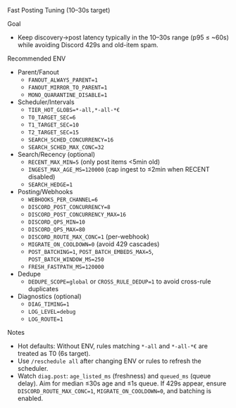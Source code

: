 Fast Posting Tuning (10–30s target)

Goal
- Keep discovery→post latency typically in the 10–30s range (p95 ≤ ~60s) while avoiding Discord 429s and old-item spam.

Recommended ENV
- Parent/Fanout
  - `FANOUT_ALWAYS_PARENT=1`
  - `FANOUT_MIRROR_TO_PARENT=1`
  - `MONO_QUARANTINE_DISABLE=1`
- Scheduler/Intervals
  - `TIER_HOT_GLOBS=*-all,*-all-*€`
  - `T0_TARGET_SEC=6`
  - `T1_TARGET_SEC=10`
  - `T2_TARGET_SEC=15`
  - `SEARCH_SCHED_CONCURRENCY=16`
  - `SEARCH_SCHED_MAX_CONC=32`
- Search/Recency (optional)
  - `RECENT_MAX_MIN=5` (only post items <5min old)
  - `INGEST_MAX_AGE_MS=120000` (cap ingest to ≤2min when RECENT disabled)
  - `SEARCH_HEDGE=1`
- Posting/Webhooks
  - `WEBHOOKS_PER_CHANNEL=6`
  - `DISCORD_POST_CONCURRENCY=8`
  - `DISCORD_POST_CONCURRENCY_MAX=16`
  - `DISCORD_QPS_MIN=10`
  - `DISCORD_QPS_MAX=80`
  - `DISCORD_ROUTE_MAX_CONC=1` (per-webhook)
  - `MIGRATE_ON_COOLDOWN=0` (avoid 429 cascades)
  - `POST_BATCHING=1`, `POST_BATCH_EMBEDS_MAX=5`, `POST_BATCH_WINDOW_MS=250`
  - `FRESH_FASTPATH_MS=120000`
- Dedupe
  - `DEDUPE_SCOPE=global` or `CROSS_RULE_DEDUP=1` to avoid cross-rule duplicates
- Diagnostics (optional)
  - `DIAG_TIMING=1`
  - `LOG_LEVEL=debug`
  - `LOG_ROUTE=1`

Notes
- Hot defaults: Without ENV, rules matching `*-all` and `*-all-*€` are treated as T0 (6s target).
- Use `/reschedule all` after changing ENV or rules to refresh the scheduler.
- Watch `diag.post`: `age_listed_ms` (freshness) and `queued_ms` (queue delay). Aim for median ≤30s age and ≤1s queue. If 429s appear, ensure `DISCORD_ROUTE_MAX_CONC=1`, `MIGRATE_ON_COOLDOWN=0`, and batching is enabled.

